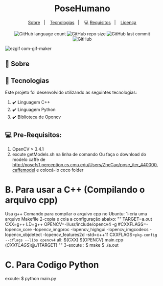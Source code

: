 <h1 align="center" color="yelow">
  PoseHumano
</h1>

<p align="center">
    <a href="#book-sobre">Sobre</a>&nbsp;&nbsp;&nbsp;|&nbsp;&nbsp;&nbsp;
    <a href="#rocket-tecnologias">Tecnologias</a>&nbsp;&nbsp;&nbsp;|&nbsp;&nbsp;&nbsp;
💻  <a href="#Pre-Requisitos:">Requisitos</a>&nbsp;&nbsp;&nbsp;|&nbsp;&nbsp;&nbsp;
    <a href="#memo-licença">Licença</a>
</p>

<p align="center">
   
 <img alt="GitHub language count" src="https://img.shields.io/github/languages/count/issufibadji/profileissufibadji?style=flat-square">

 <img alt="GitHub repo size" src="https://img.shields.io/github/repo-size/issufibadji/profileissufibadji?style=flat-square">

 <img alt="GitHub last commit" src="https://img.shields.io/github/last-commit/issufibadji/profileissufibadji?style=flat-square">

 <img alt="GitHub" src="https://img.shields.io/github/license/issufibadji/profileissufibadji?style=flat-square">
</p>

   ![ezgif com-gif-maker](https://user-images.githubusercontent.com/45535344/180133435-f00b1ffc-f2da-4f6c-ac22-083ae4b2a270.gif)

## :book: Sobre

<!-- ❌✔️ -->
## :rocket: Tecnologias
Este projeto foi desenvolvido utilizando as seguintes tecnologias:
1. ✔️ Linguagem  C++
2. ✔️ Linguagem Python
3. ✔️ Biblioteca de Oponcv
 
## 💻 Pre-Requisitos: 
1. OpenCV > 3.4.1
2. excute getModels.sh na linha de comando Ou faça o download do modelo caffe de http://posefs1.perception.cs.cmu.edu/Users/ZheCao/pose_iter_440000.caffemodel e colocá-lo coco folder

# B. Para usar a C++ (Compilando o arquivo cpp)
 
Usa g++
Comando para compilar o arquivo cpp no ​​Ubuntu:
  1-cria uma arquivo Makefile
  2-copia e cola a configuração abaixo:
  ""
    TARGET=a.out
    CXX=g++
    LD=g++
    OPENCV=-I/usr/include/opencv4 -g
    #CXXFLAGS=-lopencv_core -lopencv_imgproc -lopencv_highgui -lopencv_imgcodecs -lopencv_objdetect -lopencv_features2d -std=c++11
    CXXFLAGS=`pkg-config --cflags --libs opencv4`
    all:
      $(CXX) $(OPENCV) main.cpp $(CXXFLAGS)
      @./$(TARGET)
  ""
  3-excute :
  $ make
  $ ./a.out


# C. Para Codigo Python
 excute: 
 $ python main.py
 
 
